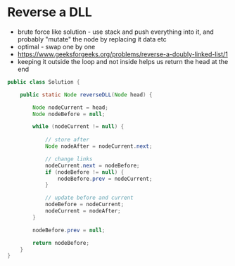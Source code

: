 # Reverse a DLL

- brute force like solution - use stack and push everything into it, and probably "mutate" the node by replacing it data etc
- optimal - swap one by one
- https://www.geeksforgeeks.org/problems/reverse-a-doubly-linked-list/1
- keeping it outside the loop and not inside helps us return the head at the end

```java
public class Solution {

    public static Node reverseDLL(Node head) {

        Node nodeCurrent = head;
        Node nodeBefore = null;

        while (nodeCurrent != null) {
            
            // store after
            Node nodeAfter = nodeCurrent.next;

            // change links
            nodeCurrent.next = nodeBefore;
            if (nodeBefore != null) {
                nodeBefore.prev = nodeCurrent;
            }

            // update before and current
            nodeBefore = nodeCurrent;
            nodeCurrent = nodeAfter;
        }

        nodeBefore.prev = null;

        return nodeBefore;
    }
}
```
